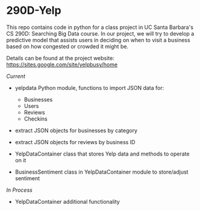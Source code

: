 290D-Yelp
============
This repo contains code in python for a class project in UC Santa Barbara's
CS 290D: Searching Big Data course. In our project, we will try to develop
a predictive model that assists users in deciding on when to visit a business
based on how congested or crowded it might be.

Details can be found at the project website:
	https://sites.google.com/site/yelpbusy/home

_Current_
* yelpdata Python module, functions to import JSON data for:
  - Businesses
  - Users
  - Reviews
  - Checkins
* extract JSON objects for businesses by category
* extract JSON objects for reviews by business ID

* YelpDataContainer class that stores Yelp data and methods to operate on it
* BusinessSentiment class in YelpDataContainer module to store/adjust sentiment

_In Process_
* YelpDataContainer additional functionality
